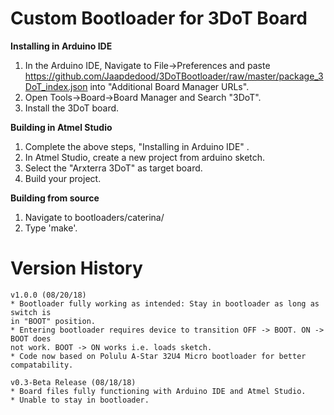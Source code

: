 Custom Bootloader for 3DoT Board
================

**Installing in Arduino IDE**
1. In the Arduino IDE, Navigate to File->Preferences and paste
   https://github.com/Jaapdedood/3DoTBootloader/raw/master/package_3DoT_index.json
   into "Additional Board Manager URLs".
2. Open Tools->Board->Board Manager and Search "3DoT".
3. Install the 3DoT board.

**Building in Atmel Studio**

1. Complete the above steps, "Installing in Arduino IDE" .
2. In Atmel Studio, create a new project from arduino sketch.
3. Select the "Arxterra 3DoT" as target board.
4. Build your project.

**Building from source**

1. Navigate to bootloaders/caterina/
2. Type 'make'.

Version History
===============
```
v1.0.0 (08/20/18)
* Bootloader fully working as intended: Stay in bootloader as long as switch is
in "BOOT" position.
* Entering bootloader requires device to transition OFF -> BOOT. ON -> BOOT does
not work. BOOT -> ON works i.e. loads sketch.
* Code now based on Polulu A-Star 32U4 Micro bootloader for better compatability.

v0.3-Beta Release (08/18/18)
* Board files fully functioning with Arduino IDE and Atmel Studio.
* Unable to stay in bootloader.
```
